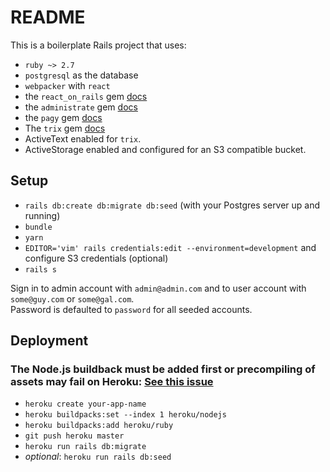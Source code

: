 # README

This is a boilerplate Rails project that uses:

- `ruby ~> 2.7`
- `postgresql` as the database
- `webpacker` with `react`
- the `react_on_rails` gem [docs](https://github.com/shakacode/react_on_rails)
- the `administrate` gem [docs](https://github.com/thoughtbot/administrate)
- the `pagy` gem [docs](https://github.com/ddnexus/pagy)
- The `trix` gem [docs](https://github.com/maclover7/trix)
- ActiveText enabled for `trix`.
- ActiveStorage enabled and configured for an S3 compatible bucket.

## Setup

- `rails db:create db:migrate db:seed` (with your Postgres server up and running)
- `bundle`
- `yarn`
- `EDITOR='vim' rails credentials:edit --environment=development` and configure S3 credentials (optional)
- `rails s`

Sign in to admin account with `admin@admin.com` and to user account with `some@guy.com` or `some@gal.com`.  
Password is defaulted to `password` for all seeded accounts.

## Deployment

### The Node.js buildback must be added first or precompiling of assets may fail on Heroku: [See this issue](https://github.com/rails/webpacker/issues/1164#issuecomment-443474860)

- `heroku create your-app-name`
- `heroku buildpacks:set --index 1 heroku/nodejs`
- `heroku buildpacks:add heroku/ruby`
- `git push heroku master`
- `heroku run rails db:migrate`
- _optional_: `heroku run rails db:seed`
